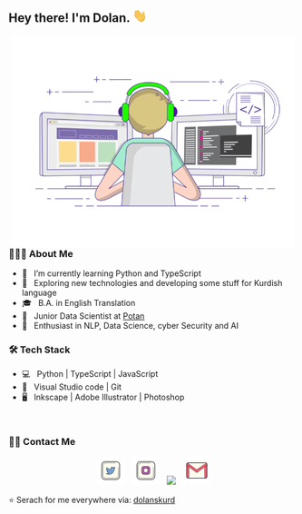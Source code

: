 <h2> Hey there! I'm Dolan. <img src="imgs/Hi.gif" width="25"></h2>
<img align="right" alt="GIF" src="imgs/main.gif" width="500"/>

<h3> 👨🏻‍💻 About Me </h3>

- 🔭 &nbsp; I’m currently learning Python and TypeScript
- 🤔 &nbsp; Exploring new technologies and developing some stuff for Kurdish language
- 🎓 &nbsp; B.A. in English Translation
- 💼 &nbsp; Junior Data Scientist at [Potan](https://github.com/potanco)
- 🌱 &nbsp; Enthusiast in NLP, Data Science, cyber Security and AI

<h3>🛠 Tech Stack</h3>

- 💻 &nbsp; Python | TypeScript | JavaScript
- 🔧 &nbsp; Visual Studio code | Git
- 🖥 &nbsp; Inkscape | Adobe Illustrator | Photoshop

<br>

<h3> 🤝🏻 Contact Me </h3>

<p align="center">
&nbsp; <a href="https://twitter.com/dolanskurd" target="_blank" ><img src="imgs/twitter.png" width="50" /></a>  
&nbsp; <a href="https://www.instagram.com/dolanskurd" target="_blank" ><img src="imgs/instagram.png" width="50" /></a>  
&nbsp; <a href="https://www.linkedin.com/in/dolanskurd" target="_blank" ><img src="https://img.icons8.com/plasticine/100/000000/linkedin.png" width="50" /></a>
&nbsp; <a href="mailto:dolanskurd@gmail.com" target="_blank" ><img src="imgs/gmail.png"  width="50" /></a>
</p>

⭐️ Serach for me everywhere via: [dolanskurd](https://github.com/dolanskurd)
